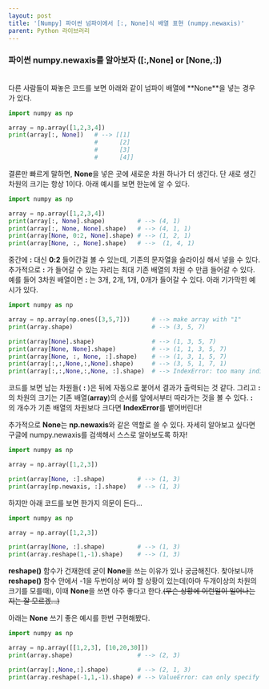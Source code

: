 ```yaml
---
layout: post
title: '[Numpy] 파이썬 넘파이에서 [:, None]식 배열 표현 (numpy.newaxis)'
parent: Python 라이브러리
---
```

### 파이썬 numpy.newaxis를 알아보자 ([:,None] or [None,:])
<br>
다른 사람들이 짜놓은 코드를 보면 아래와 같이 넘파이 배열에 **None**을 넣는 경우가 있다.

```python
import numpy as np

array = np.array([1,2,3,4])
print(array[:, None])   # --> [[1]
                        #      [2]
                        #      [3]
                        #      [4]]
```

결론만 빠르게 말하면, **None**을 넣은 곳에 새로운 차원 하나가 더 생긴다. 단 새로 생긴 차원의 크기는 항상 1이다. 아래 예시를 보면 한눈에 알 수 있다.

```python
import numpy as np

array = np.array([1,2,3,4])
print(array[:, None].shape)         # --> (4, 1)
print(array[:, None, None].shape)   # --> (4, 1, 1)
print(array[None, 0:2, None].shape) # --> (1, 2, 1)
print(array[None, :, None].shape)   # -->  (1, 4, 1)
```

중간에 **:** 대신 **0:2** 들어간걸 볼 수 있는데, 기존의 문자열을 슬라이싱 해서 넣을 수 있다. 추가적으로 **:** 가 들어갈 수 있는 자리는 최대 기존 배열의 차원 수 만큼 들어갈 수 있다. 예를 들어 3차원 배열이면 **:** 는 3개, 2개, 1개, 0개가 들어갈 수 있다. 아래 기가막힌 예시가 있다.

```python
import numpy as np

array = np.array(np.ones([3,5,7]))      # --> make array with "1"
print(array.shape)                      # --> (3, 5, 7)

print(array[None].shape)                # --> (1, 3, 5, 7)
print(array[None, None].shape)          # --> (1, 1, 3, 5, 7)
print(array[None, :, None, :].shape)    # --> (1, 3, 1, 5, 7)
print(array[:,:,None,:,None].shape)     # --> (3, 5, 1, 7, 1)
print(array[:,:,None,:,None, :].shape)  # --> IndexError: too many indices for array: array is 3-dimensional, but 4 were indexed
```

코드를 보면 남는 차원들( **:** )은 뒤에 자동으로 붙어서 결과가 출력되는 것 같다. 그리고 **:** 의 차원의 크기는 기존 배열(**array**)의 순서를 앞에서부터 따라가는 것을 볼 수 있다. **:** 의 개수가 기존 배열의 차원보다 크다면 **IndexError**를 뱉어버린다!

추가적으로 **None**는 **np.newaxis**와 같은 역할로 쓸 수 있다. 자세히 알아보고 싶다면 구글에 numpy.newaxis를 검색해서 스스로 알아보도록 하자!

```python
import numpy as np

array = np.array([1,2,3])

print(array[None, :].shape)         # --> (1, 3)
print(array[np.newaxis, :].shape)   # --> (1, 3) 
```

하지만 아래 코드를 보면 한가지 의문이 든다...

```python
import numpy as np

array = np.array([1,2,3])

print(array[None, :].shape)         # --> (1, 3)
print(array.reshape(1,-1).shape)    # --> (1, 3)
```

**reshape()** 함수가 건재한데 굳이 **None**을 쓰는 이유가 있나 궁금해진다. 찾아보니까 **reshape()** 함수 안에서 -1을 두번이상 써야 할 상황이 있는데(아마 두개이상의 차원의 크기를 모를때), 이때 **None**을 쓰면 아주 좋다고 한다.~~(무슨 상황에 이런일이 일어나는지는 잘 모르겠...)~~

아래는 **None** 쓰기 좋은 예시를 한번 구현해봤다.
```python
import numpy as np

array = np.array([[1,2,3], [10,20,30]])
print(array.shape)                  # --> (2, 3)

print(array[:,None,:].shape)        # --> (2, 1, 3)
print(array.reshape(-1,1,-1).shape) # --> ValueError: can only specify one unknown dimension
```